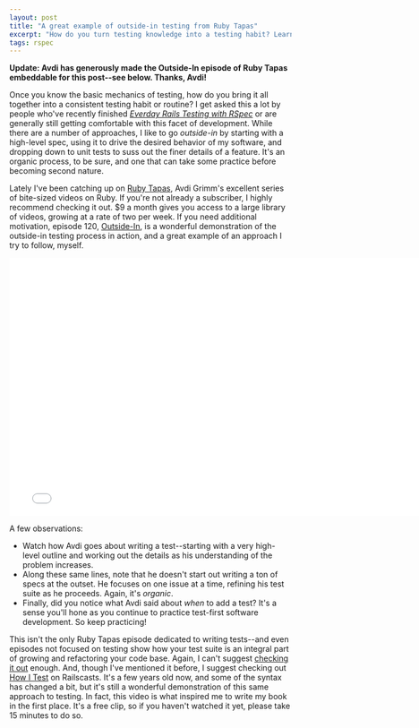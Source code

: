 ```yaml
---
layout: post
title: "A great example of outside-in testing from Ruby Tapas"
excerpt: "How do you turn testing knowledge into a testing habit? Learn from an expert."
tags: rspec
---
```


**Update: Avdi has generously made the Outside-In episode of Ruby Tapas embeddable for this post--see below. Thanks, Avdi!**

Once you know the basic mechanics of testing, how do you bring it all together into a consistent testing habit or routine? I get asked this a lot by people who've recently finished *[Everday Rails Testing with RSpec](https://leanpub.com/everydayrailsrspec)* or are generally still getting comfortable with this facet of development. While there are a number of approaches, I like to go *outside-in* by starting with a high-level spec, using it to drive the desired behavior of my software, and dropping down to unit tests to suss out the finer details of a feature. It's an organic process, to be sure, and one that can take some practice before becoming second nature.

Lately I've been catching up on [Ruby Tapas](http://rubytapas.com/), Avdi Grimm's excellent series of bite-sized videos on Ruby. If you're not already a subscriber, I highly recommend checking it out. $9 a month gives you access to a large library of videos, growing at a rate of two per week. If you need additional motivation, episode 120, [Outside-In](http://www.rubytapas.com/episodes/120-Outside-In), is a wonderful demonstration of the outside-in testing process in action, and a great example of an approach I try to follow, myself.

<iframe src="//fast.wistia.net/embed/iframe/75ibgae9hk" allowtransparency="true" frameborder="0" scrolling="no" class="wistia_embed" name="wistia_embed" allowfullscreen="allowfullscreen" mozallowfullscreen="mozallowfullscreen" webkitallowfullscreen="webkitallowfullscreen" oallowfullscreen="oallowfullscreen" msallowfullscreen="msallowfullscreen" width="770" height="461">&nbsp;</iframe>

A few observations:

- Watch how Avdi goes about writing a test--starting with a very high-level outline and working out the details as his understanding of the problem increases.
- Along these same lines, note that he doesn't start out writing a ton of specs at the outset. He focuses on one issue at a time, refining his test suite as he proceeds. Again, it's *organic*.
- Finally, did you notice what Avdi said about *when* to add a test? It's a sense you'll hone as you continue to practice test-first software development. So keep practicing!

This isn't the only Ruby Tapas episode dedicated to writing tests--and even episodes not focused on testing show how your test suite is an integral part of growing and refactoring your code base. Again, I can't suggest [checking it out](http://rubytapas.com/) enough. And, though I've mentioned it before, I suggest checking out [How I Test](http://railscasts.com/episodes/275-how-i-test) on Railscasts. It's a few years old now, and some of the syntax has changed a bit, but it's still a wonderful demonstration of this same approach to testing. In fact, this video is what inspired me to write my book in the first place. It's a free clip, so if you haven't watched it yet, please take 15 minutes to do so.
